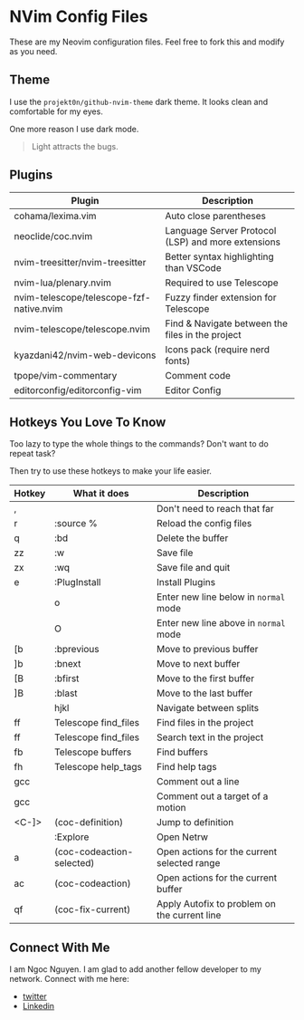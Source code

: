 # NVim Config Files

These are my Neovim configuration files. Feel free to fork this and modify as
you need.

## Theme

I use the `projekt0n/github-nvim-theme` dark theme. It looks clean and
comfortable for my eyes.

One more reason I use dark mode.

> Light attracts the bugs.

## Plugins

| Plugin                                   | Description                                        |
| ---------------------------------------- | -------------------------------------------------- |
| cohama/lexima.vim                        | Auto close parentheses                             |
| neoclide/coc.nvim                        | Language Server Protocol (LSP) and more extensions |
| nvim-treesitter/nvim-treesitter          | Better syntax highlighting than VSCode             |
| nvim-lua/plenary.nvim                    | Required to use Telescope                          |
| nvim-telescope/telescope-fzf-native.nvim | Fuzzy finder extension for Telescope               |
| nvim-telescope/telescope.nvim            | Find & Navigate between the files in the project   |
| kyazdani42/nvim-web-devicons             | Icons pack (require nerd fonts)                    |
| tpope/vim-commentary                     | Comment code                                       |
| editorconfig/editorconfig-vim            | Editor Config                                      |

## Hotkeys You Love To Know

Too lazy to type the whole things to the commands? Don't want to do repeat task?

Then try to use these hotkeys to make your life easier.

| Hotkey     | What it does                  | Description                                 |
| ---------- | ----------------------------- | ------------------------------------------- |
| ,          | <leader>                        | Don't need to reach that far                 |
| <leader>r  | :source %<CR>                   | Reload the config files                      |
| <leader>q  | :bd<CR>                         | Delete the buffer                            |
| zz         | :w<CR>                          | Save file                                    |
| zx         | :wq<CR>                         | Save file and quit                           |
| <leader>e  | :PlugInstall<CR>                | Install Plugins                              |
| <Enter>    | o<ESC>                          | Enter new line below in `normal` mode        |
| <S-Enter>  | O<ESC>                          | Enter new line above in `normal` mode        |
| [b         | :bprevious<CR>                  | Move to previous buffer                      |
| ]b         | :bnext<CR>                      | Move to next buffer                          |
| [B         | :bfirst<CR>                     | Move to the first buffer                     |
| ]B         | :blast<CR>                      | Move to the last buffer                      |
| <C-hjkl>   | <C-w>hjkl                       | Navigate between splits                      |
| <leader>ff | <Cmd>Telescope find_files<CR>   | Find files in the project                    |
| <leader>ff | <Cmd>Telescope find_files<CR>   | Search text in the project                   |
| <leader>fb | <Cmd>Telescope buffers<CR>      | Find buffers                                 |
| <leader>fh | <Cmd>Telescope help_tags<CR>    | Find help tags                               |
| gcc        |                                 | Comment out a line                           |
| gcc        |                                 | Comment out a target of a motion             |
| <C-]>      | <Plug>(coc-definition)          | Jump to definition                           |
| <F3>       | :Explore<CR>                    | Open Netrw                                   |
| <leader>a  | <Plug>(coc-codeaction-selected) | Open actions for the current selected range  |
| <leader>ac | <Plug>(coc-codeaction)          | Open actions for the current buffer          |
| <leader>qf | <Plug>(coc-fix-current)         | Apply Autofix to problem on the current line |

## Connect With Me

I am Ngoc Nguyen. I am glad to add another fellow developer to my network.
Connect with me here:

- [twitter](https://twitter.com/ngocoder)
- [Linkedin](https://www.linkedin.com/in/ngoc-nguyen99/)
